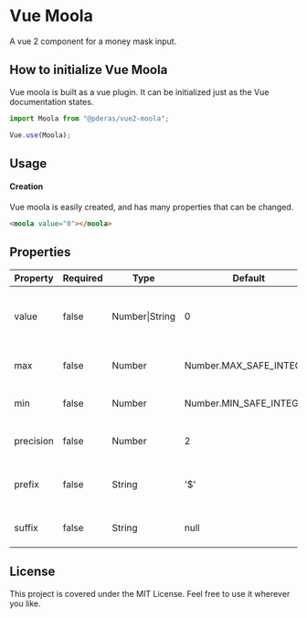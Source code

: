 # Vue Moola
A vue 2 component for a money mask input.

## How to initialize Vue Moola
Vue moola is built as a vue plugin. It can be initialized just as the Vue documentation states.

```javascript
import Moola from "@pderas/vue2-moola";

Vue.use(Moola);
```
## Usage

#### Creation
Vue moola is easily created, and has many properties that can be changed.
```HTML
<moola value="0"></moola>
```

## Properties
| Property  | Required | Type                 | Default                 | Description                                   |
|-----------|----------|----------------------|-------------------------|-----------------------------------------------|
| value     | false    | Number&#124;String   | 0                       | Value for the input, can be used with v-model |
| max       | false    | Number               | Number.MAX_SAFE_INTEGER | The max value for the input                   |
| min       | false    | Number               | Number.MIN_SAFE_INTEGER | The min value for the input                   |
| precision | false    | Number               | 2                       | Amount of decimals to allow                   |
| prefix    | false    | String               | '$'                     | A prefix for the input (can be set to null)   |
| suffix    | false    | String               | null                    | A suffix for the input (e.i. '%')             |


## License
This project is covered under the MIT License. Feel free to use it wherever you like.